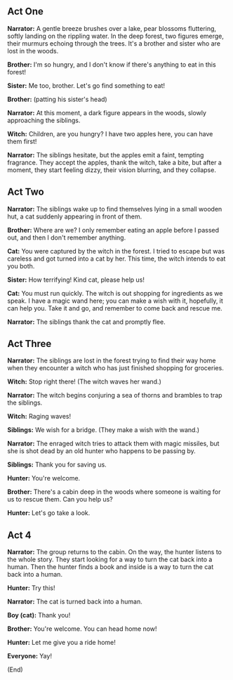 ## Act One

**Narrator:** A gentle breeze brushes over a lake, pear blossoms fluttering, softly landing on the rippling water. In the deep forest, two figures emerge, their murmurs echoing through the trees. It's a brother and sister who are lost in the woods.

**Brother:** I'm so hungry, and I don't know if there's anything to eat in this forest!

**Sister:** Me too, brother. Let's go find something to eat!

**Brother:** (patting his sister's head)

**Narrator:** At this moment, a dark figure appears in the woods, slowly approaching the siblings.

**Witch:** Children, are you hungry? I have two apples here, you can have them first!

**Narrator:** The siblings hesitate, but the apples emit a faint, tempting fragrance. They accept the apples, thank the witch, take a bite, but after a moment, they start feeling dizzy, their vision blurring, and they collapse.

## Act Two

**Narrator:** The siblings wake up to find themselves lying in a small wooden hut, a cat suddenly appearing in front of them.

**Brother:** Where are we? I only remember eating an apple before I passed out, and then I don't remember anything.

**Cat:** You were captured by the witch in the forest. I tried to escape but was careless and got turned into a cat by her. This time, the witch intends to eat you both.

**Sister:** How terrifying! Kind cat, please help us!

**Cat:** You must run quickly. The witch is out shopping for ingredients as we speak. I have a magic wand here; you can make a wish with it, hopefully, it can help you. Take it and go, and remember to come back and rescue me.

**Narrator:** The siblings thank the cat and promptly flee.

## Act Three

**Narrator:** The siblings are lost in the forest trying to find their way home when they encounter a witch who has just finished shopping for groceries.

**Witch:** Stop right there! (The witch waves her wand.)

**Narrator:** The witch begins conjuring a sea of thorns and brambles to trap the siblings.

**Witch:** Raging waves!

**Siblings:** We wish for a bridge. (They make a wish with the wand.)

**Narrator:** The enraged witch tries to attack them with magic missiles, but she is shot dead by an old hunter who happens to be passing by.

**Siblings:** Thank you for saving us.

**Hunter:** You're welcome.

**Brother:** There's a cabin deep in the woods where someone is waiting for us to rescue them. Can you help us?

**Hunter:** Let's go take a look.

## Act 4

**Narrator:** The group returns to the cabin. On the way, the hunter listens to the whole story. They start looking for a way to turn the cat back into a human. Then the hunter finds a book and inside is a way to turn the cat back into a human.

**Hunter:** Try this!

**Narrator:** The cat is turned back into a human.

**Boy (cat):** Thank you!

**Brother:** You're welcome. You can head home now!

**Hunter:** Let me give you a ride home!

**Everyone:** Yay!

(End)